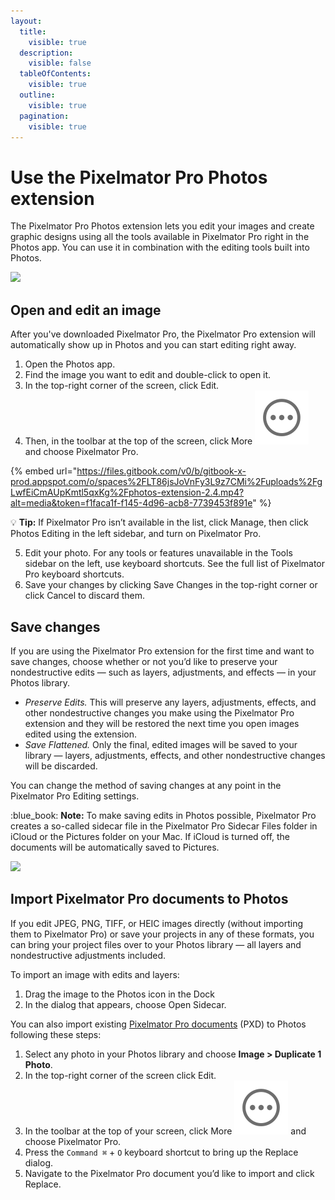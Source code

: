```yaml
---
layout:
  title:
    visible: true
  description:
    visible: false
  tableOfContents:
    visible: true
  outline:
    visible: true
  pagination:
    visible: true
---
```


# Use the Pixelmator Pro Photos extension

The Pixelmator Pro Photos extension lets you edit your images and create graphic designs using all the tools available in Pixelmator Pro right in the Photos app. You can use it in combination with the editing tools built into Photos.

![](https://help.pixelmator.com/pixelmator-pro/3.5/assets/English/1652094176000.jpeg)

## Open and edit an image

After you've downloaded Pixelmator Pro, the Pixelmator Pro extension will automatically show up in Photos and you can start editing right away.

1. Open the Photos app.
2. Find the image you want to edit and double-click to open it.
3. In the top-right corner of the screen, click Edit.
4. Then, in the toolbar at the top of the screen, click More <img src="../.gitbook/assets/More.png" alt="" data-size="line"> and choose Pixelmator Pro.

{% embed url="https://files.gitbook.com/v0/b/gitbook-x-prod.appspot.com/o/spaces%2FLT86jsJoVnFy3L9z7CMi%2Fuploads%2FgLwfEiCmAUpKmtl5qxKg%2Fphotos-extension-2.4.mp4?alt=media&token=f1faca1f-f145-4d96-acb8-7739453f891e" %}

:bulb: **Tip:** If Pixelmator Pro isn’t available in the list, click Manage, then click Photos Editing in the left sidebar, and turn on Pixelmator Pro.

5. Edit your photo. For any tools or features unavailable in the Tools sidebar on the left, use keyboard shortcuts. See the full list of Pixelmator Pro keyboard shortcuts.
6. Save your changes by clicking Save Changes in the top-right corner or click Cancel to discard them.

## Save changes

If you are using the Pixelmator Pro extension for the first time and want to save changes, choose whether or not you’d like to preserve your nondestructive edits — such as layers, adjustments, and effects — in your Photos library.

* _Preserve Edits._ This will preserve any layers, adjustments, effects, and other nondestructive changes you make using the Pixelmator Pro extension and they will be restored the next time you open images edited using the extension.
* _Save Flattened._ Only the final, edited images will be saved to your library — layers, adjustments, effects, and other nondestructive changes will be discarded.

You can change the method of saving changes at any point in the Pixelmator Pro Editing settings.

:blue\_book: **Note:** To make saving edits in Photos possible, Pixelmator Pro creates a so-called sidecar file in the Pixelmator Pro Sidecar Files folder in iCloud or the Pictures folder on your Mac. If iCloud is turned off, the documents will be automatically saved to Pictures.

![](https://help.pixelmator.com/pixelmator-pro/3.5/assets/English/1651849183000.jpeg)

## Import Pixelmator Pro documents to Photos

If you edit JPEG, PNG, TIFF, or HEIC images directly (without importing them to Pixelmator Pro) or save your projects in any of these formats, you can bring your project files over to your Photos library — all layers and nondestructive adjustments included.

To import an image with edits and layers:

1. Drag the image to the Photos icon in the Dock
2. In the dialog that appears, choose Open Sidecar.

You can also import existing [Pixelmator Pro documents](../create-open-and-save-images/about-the-pixelmator-pro-file-format.md) (PXD) to Photos following these steps:

1. Select any photo in your Photos library and choose **Image > Duplicate 1 Photo**.
2. In the top-right corner of the screen click Edit.
3. In the toolbar at the top of your screen, click More <img src="../.gitbook/assets/More.png" alt="" data-size="line"> and choose Pixelmator Pro.
4. Press the `Command ⌘` + `O` keyboard shortcut to bring up the Replace dialog.
5. Navigate to the Pixelmator Pro document you’d like to import and click Replace.
